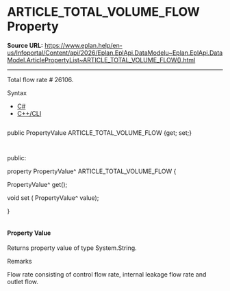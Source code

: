# ARTICLE_TOTAL_VOLUME_FLOW Property

**Source URL:** https://www.eplan.help/en-us/Infoportal/Content/api/2026/Eplan.EplApi.DataModelu~Eplan.EplApi.DataModel.ArticlePropertyList~ARTICLE_TOTAL_VOLUME_FLOW().html

---

Total flow rate # 26106.

Syntax

- [C#](#i-syntax-CS)
- [C++/CLI](#i-syntax-CPP2005)

```
```
public PropertyValue ARTICLE_TOTAL_VOLUME_FLOW {get; set;}
```
```

```
```
public:

property PropertyValue^ ARTICLE_TOTAL_VOLUME_FLOW {

   PropertyValue^ get();

   void set (    PropertyValue^ value);

}
```
```

#### Property Value

Returns property value of type System.String.

Remarks

Flow rate consisting of control flow rate, internal leakage flow rate and outlet flow.
